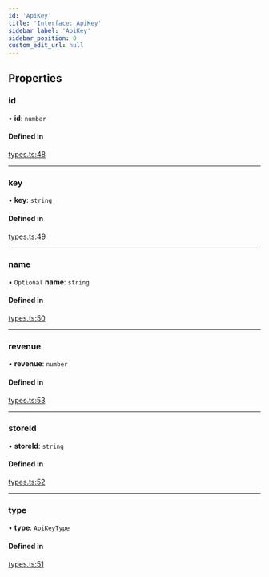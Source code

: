 ```yaml
---
id: 'ApiKey'
title: 'Interface: ApiKey'
sidebar_label: 'ApiKey'
sidebar_position: 0
custom_edit_url: null
---
```


## Properties

### id

• **id**: `number`

#### Defined in

[types.ts:48](https://github.com/Project-Krypto/ReactPayVault/blob/4db402f/src/lib/types.ts#L48)

---

### key

• **key**: `string`

#### Defined in

[types.ts:49](https://github.com/Project-Krypto/ReactPayVault/blob/4db402f/src/lib/types.ts#L49)

---

### name

• `Optional` **name**: `string`

#### Defined in

[types.ts:50](https://github.com/Project-Krypto/ReactPayVault/blob/4db402f/src/lib/types.ts#L50)

---

### revenue

• **revenue**: `number`

#### Defined in

[types.ts:53](https://github.com/Project-Krypto/ReactPayVault/blob/4db402f/src/lib/types.ts#L53)

---

### storeId

• **storeId**: `string`

#### Defined in

[types.ts:52](https://github.com/Project-Krypto/ReactPayVault/blob/4db402f/src/lib/types.ts#L52)

---

### type

• **type**: [`ApiKeyType`](../enums/ApiKeyType.md)

#### Defined in

[types.ts:51](https://github.com/Project-Krypto/ReactPayVault/blob/4db402f/src/lib/types.ts#L51)
